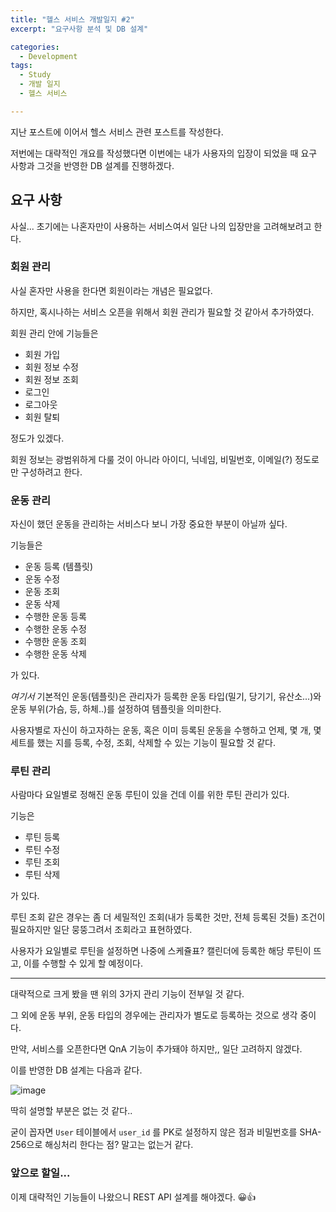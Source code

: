 ```yaml
---
title: "헬스 서비스 개발일지 #2"
excerpt: "요구사항 분석 및 DB 설계"

categories:
  - Development
tags:
  - Study
  - 개발 일지
  - 헬스 서비스

---
```




지난 포스트에 이어서 헬스 서비스 관련 포스트를 작성한다.

저번에는 대략적인 개요를 작성했다면 이번에는 내가 사용자의 입장이 되었을 때 요구 사항과 그것을 반영한 DB 설계를 진행하겠다.



## 요구 사항

사실... 초기에는 나혼자만이 사용하는 서비스여서 일단 나의 입장만을 고려해보려고 한다.



### 회원 관리

사실 혼자만 사용을 한다면 회원이라는 개념은 필요없다.

하지만, 혹시나하는 서비스 오픈을 위해서 회원 관리가 필요할 것 같아서 추가하였다.

회원 관리 안에 기능들은 

* 회원 가입
* 회원 정보 수정
* 회원 정보 조회
* 로그인
* 로그아웃
* 회원 탈퇴

정도가 있겠다.

회원 정보는 광범위하게 다룰 것이 아니라 아이디, 닉네임, 비밀번호, 이메일(?) 정도로만 구성하려고 한다.



### 운동 관리

자신이 했던 운동을 관리하는 서비스다 보니 가장 중요한 부분이 아닐까 싶다.

기능들은

* 운동 등록 (템플릿)
* 운동 수정
* 운동 조회
* 운동 삭제
* 수행한 운동 등록
* 수행한 운동 수정
* 수행한 운동 조회
* 수행한 운동 삭제

가 있다.

*여기서* 기본적인 운동(템플릿)은 관리자가 등록한 운동 타입(밀기, 당기기, 유산소...)와 운동 부위(가슴, 등, 하체..)를 설정하여 템플릿을 의미한다.

사용자별로 자신이 하고자하는 운동, 혹은 이미 등록된 운동을 수행하고 언제, 몇 개, 몇 세트를 했는 지를 등록, 수정, 조회, 삭제할 수 있는 기능이 필요할 것 같다.



### 루틴 관리

사람마다 요일별로 정해진 운동 루틴이 있을 건데 이를 위한 루틴 관리가 있다.

기능은

* 루틴 등록
* 루틴 수정
* 루틴 조회
* 루틴 삭제

가 있다.

루틴 조회 같은 경우는 좀 더 세밀적인 조회(내가 등록한 것만, 전체 등록된 것들) 조건이 필요하지만 일단 뭉뚱그려서 조회라고 표현하였다.

사용자가 요일별로 루틴을 설정하면 나중에 스케쥴표? 캘린더에 등록한 해당 루틴이 뜨고, 이를 수행할 수 있게 할 예정이다.



---



대략적으로 크게 봤을 땐 위의 3가지 관리 기능이 전부일 것 같다.

그 외에 운동 부위, 운동 타입의 경우에는 관리자가 별도로 등록하는 것으로 생각 중이다.

만약, 서비스를 오픈한다면 QnA 기능이 추가돼야 하지만,, 일단 고려하지 않겠다.



이를 반영한 DB 설계는 다음과 같다.

![image](https://user-images.githubusercontent.com/37808594/119779111-43e7bd80-bf03-11eb-82de-a3df1a4e2b5c.png)

딱히 설명할 부분은 없는 것 같다..

굳이 꼽자면 `User` 테이블에서 `user_id` 를 PK로 설정하지 않은 점과 비밀번호를 SHA-256으로 해싱처리 한다는 점? 말고는 없는거 같다.



### 앞으로 할일...

이제 대략적인 기능들이 나왔으니 REST API 설계를 해야겠다.  😀👍

